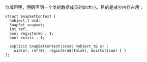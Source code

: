 位域声明，明确声明一个类的数据成员的bit大小。目的是减少内存占用：
```
struct SnapSetContext {
  hobject_t oid;
  SnapSet snapset;
  int ref;
  bool registered : 1;
  bool exists : 1;

  explicit SnapSetContext(const hobject_t& o) :
    oid(o), ref(0), registered(false), exists(true) { }
};
```

